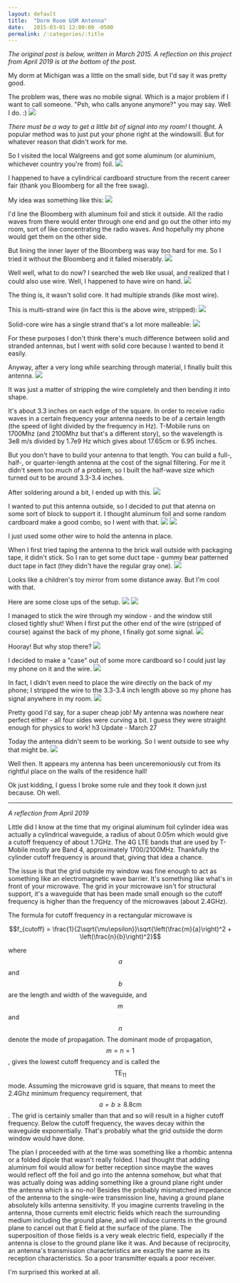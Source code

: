```yaml
---
layout: default
title:  "Dorm Room GSM Antenna"
date:   2015-03-01 12:00:00 -0500
permalink: /:categories/:title
---
```


<script src='https://cdnjs.cloudflare.com/ajax/libs/mathjax/2.7.5/latest.js?config=TeX-MML-AM_CHTML' async></script>

*The original post is below, written in March 2015. A reflection on this project from April 2019 is at the bottom of the post.*

My dorm at Michigan was a little on the small side, but I'd say it was pretty good.

The problem was, there was no mobile signal. Which is a major problem if I want to call someone. &quot;Psh, who calls anyone anymore?&quot; you may say. Well I do. :)
<img class="img" src='/assets/projects/gsm/outdoors.jpg'/>

*There must be a way to get a little bit of signal into my room!* I thought. A popular method was to just put your phone right at the windowsill. But for whatever reason that didn't work for me.

So I visited the local Walgreens and got some aluminum (or aluminium, whichever country you're from) foil.
<img class="img" src='/assets/projects/gsm/cylinder.jpg'/>

I happened to have a cylindrical cardboard structure from the recent career fair (thank you Bloomberg for all the free swag).

My idea was something like this:
<img class="img" src='/assets/projects/gsm/ezsch1.jpg'/>

I'd line the Bloomberg with aluminum foil and stick it outside. All the radio waves from there would enter through one end and go out the other into my room, sort of like concentrating the radio waves. And hopefully my phone would get them on the other side.

But lining the inner layer of the Bloomberg was way too hard for me. So I tried it without the Bloomberg and it failed miserably.
<img class="img" src='/assets/projects/gsm/aluminum.jpg'/>

Well well, what to do now? I searched the web like usual, and realized that I could also use wire. Well, I happened to have wire on hand.
<img class="img" src='/assets/projects/gsm/wire1.jpg'/>

The thing is, it wasn't solid core. It had multiple strands (like most wire).

This is multi-strand wire (in fact this is the above wire, stripped):
<img class="img" src='/assets/projects/gsm/wire2.jpg'/>

Solid-core wire has a single strand that's a lot more malleable:
<img class="img" src='/assets/projects/gsm/wire3.jpg'/>

For these purposes I don't think there's much difference between solid and stranded antennas, but I went with solid core because I wanted to bend it easily.

Anyway, after a very long while searching through material, I finally built this antenna.
<img class="img" src='/assets/projects/gsm/antennasimple.jpg'/>

It was just a matter of stripping the wire completely and then bending it into shape.

It's about 3.3 inches on each edge of the square. In order to receive radio waves in a certain frequency your antenna needs to be of a certain length (the speed of light divided by the frequency in Hz). T-Mobile runs on 1700Mhz (and 2100Mhz but that's a different story), so the wavelength is 3e8 m/s divided by 1.7e9 Hz which gives about 17.65cm or 6.95 inches.

But you don't have to build your antenna to that length. You can build a full-, half-, or quarter-length antenna at the cost of the signal filtering. For me it didn't seem too much of a problem, so I built the half-wave size which turned out to be around 3.3-3.4 inches.

After soldering around a bit, I ended up with this.
<img class="img" src='/assets/projects/gsm/antenna.jpg'/>

I wanted to put this antenna outside, so I decided to put that atenna on some sort of block to support it. I thought aluminum foil and some random cardboard make a good combo, so I went with that.
<img class="img" src='/assets/projects/gsm/foil.jpg'/>
<img class="img" src='/assets/projects/gsm/antennacomplete.jpg'/>

I just used some other wire to hold the antenna in place.

When I first tried taping the antenna to the brick wall outside with packaging tape, it didn't stick. So I ran to get some duct tape - gummy bear patterned duct tape in fact (they didn't have the regular gray one).
<img class="img" src='/assets/projects/gsm/antennaoutside.jpg'/>

Looks like a children's toy mirror from some distance away. But I'm cool with that.

Here are some close ups of the setup.
<img class="img" src='/assets/projects/gsm/antennaflash.jpg'/>
<img class="img" src='/assets/projects/gsm/outsidewiring.jpg'/>

I managed to stick the wire through my window - and the window still closed tightly shut! When I first put the other end of the wire (stripped of course) against the back of my phone, I finally got some signal.
<img class="img" src='/assets/projects/gsm/signal1.jpg'/>

Hooray! But why stop there?
<img class="img" src='/assets/projects/gsm/wires.jpg'/>

I decided to make a "case" out of some more cardboard so I could just lay my phone on it and the wire.
<img class="img" src='/assets/projects/gsm/case.jpg'/>

In fact, I didn't even need to place the wire directly on the back of my phone; I stripped the wire to the 3.3-3.4 inch length above so my phone has signal anywhere in my room.
<img class="img" src='/assets/projects/gsm/signal2.jpg'/>

Pretty good I'd say, for a super cheap job! My antenna was nowhere near perfect either - all four sides were curving a bit. I guess they were straight enough for physics to work!
h3 Update - March 27

Today the antenna didn't seem to be working. So I went outside to see why that might be.
<img class="img" src='/assets/projects/gsm/cut.jpg'/>

Well then. It appears my antenna has been unceremoniously cut from its rightful place on the walls of the residence hall!

Ok just kidding, I guess I broke some rule and they took it down just because. Oh well.

<hr>

*A reflection from April 2019*

Little did I know at the time that my original aluminum foil cylinder idea was actually a cylindrical waveguide, a radius of about 0.05m which would give a cutoff frequency of about 1.7GHz. The 4G LTE bands that are used by T-Mobile mostly are Band 4, approximately 1700/2100MHz. Thankfully the cylinder cutoff frequency is around that, giving that idea a chance.

The issue is that the grid outside my window was fine enough to act as something like an electromagnetic wave barrier. It's something like what's in front of your microwave. The grid in your microwave isn't for structural support, it's a waveguide that has been made small enough so the cutoff frequency is higher than the frequency of the microwaves (about 2.4GHz).

The formula for cutoff frequency in a rectangular microwave is

$$f_{cutoff} = \frac{1}{2\sqrt{\mu\epsilon}}\sqrt{\left(\frac{m}{a}\right)^2 + \left(\frac{n}{b}\right)^2}$$

where $$a$$ and $$b$$ are the length and width of the waveguide, and $$m$$ and $$n$$ denote the mode of propagation. The dominant mode of propagation, $$m=n=1$$, gives the lowest cutoff frequency and is called the $$\text{TE}_{11}$$ mode. Assuming the microwave grid is square, that means to meet the 2.4Ghz minimum frequency requirement, that $$a=b\geq8.8\text{cm}$$. The grid is certainly smaller than that and so will result in a higher cutoff frequency. Below the cutoff frequency, the waves decay within the waveguide exponentially. That's probably what the grid outside the dorm window would have done.

The plan I proceeded with at the time was something like a rhombic antenna or a folded dipole that wasn't really folded. I had thought that adding aluminum foil would allow for better reception since maybe the waves would reflect off the foil and go into the antenna somehow, but what that was actually doing was adding something like a ground plane right under the antenna which is a no-no! Besides the probably mismatched impedance of the antenna to the single-wire transmission line, having a ground plane absolutely kills antenna sensitivity. If you imagine currents traveling in the antenna, those currents emit electric fields which reach the surrounding medium including the ground plane, and will induce currents in the ground plane to cancel out that E field at the surface of the plane. The superposition of those fields is a very weak electric field, especially if the antenna is close to the ground plane like it was. And because of reciprocity, an antenna's transmission characteristics are exactly the same as its reception characteristics. So a poor transmitter equals a poor receiver.

I'm surprised this worked at all.
